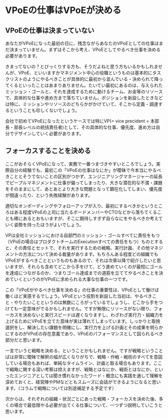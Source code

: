 # VPoEの仕事はVPoEが決める

## VPoEの仕事は決まっていない

あなたがVPoEになった最初の日に、残念ながらあなたのVPoEとしての仕事はまだ決まっていません。まずはそこから考え、VPoEとしてやるべき仕事を決める必要があります。

きまってないの？とびっくりする方も、そうだよねと思う方もいるかもしれませんが、VPoE、といいますかマネジメント中心の役職というものは基本的にタスクリストのようにやるべきことが具体的に最初から並んでいる・決められて降ってくるといったことはあまりありません。たいてい最初にあるのは、与えられたミッション・ゴールと、それを達成するために動けるチーム、お金等のリソースで、具体的な仕事や進め方まで落ちていません。ポジションを新設したときなどは特に、ミッションやリソースのどちらかがかけていて、そこから定義・調達するということも珍しくないでしょう。

会社で初めてVPoEになったというケースでは特にVP(= vice precident = 本部長・部長レベルの統括責任者)として、その具体的な仕事、優先度、進め方は自分でデザインしていく必要があります。

## フォーカスすることを決める

ここがおそらくVPoEになって、実務で一番つまづきやすいところでしょう。実際自分の経験でも、最初この「VPoEの仕事はなにか」が曖昧で今本当にやるべきこととそうでないことの区別がつかず、エンジニアリングマネージャーの延長でピープルマネジメントに仕事が偏ってしまったり、大きな潜在的な不満・課題をそのままにして、あとあとより大きな問題となって顕在化してしまい、優先度が間違ったり、という失敗経験があります。

適切なオンボーディングやフォローアップが入り、最初にするべきかというところはある程度VPoEの上司に当たるボードメンバーやCTOなどから落ちてくることも稀にあるとおもいますが、そこに期待しすぎず自らなにをやるべきか考えていく姿勢を持ったほうがよいでしょう。

VPは全社ミッションにおける自部門のミッション・ゴールすべてに責任をもつ（VPoEの場合はプロダクトチームのExecutionすべての責任をもつ）ものとすると、その責任とセットで、それを実行するための戦略、実行計画、その他マネジメントの方法について決める裁量があります。もちろんある程度どの組織でもVPoEがするべきことというものもあるので、それは次章以降で紹介したいと思いますが、それらも含めてどこから手をけて、どう進めていくのが最短にゴールを達成につながるのか、つまりゴール達成までの道筋を立ててやるべきことを決めていくというのがVPoEに求められる大事な仕事の一つです。

この「VPoEがやるべき仕事を決める」の仕事の重要性は、VPoEとして働けば働くほど実感するでしょう。VPoEという役割を新設した当初は、やるべきこと・やりたいことというのは無数にころがっているでしょうし、どこから手をつけても一定意味がでるかもしれません。ですが無限にリソースがない限り、フォーカスを決めないと実行スピードは遅くなりますし、わざわざ実行力・組織力を上げるためにVPoEを立てた意味が実は薄れてしまっています。しっかりと取捨選択をし、解決したい課題を明確にし、実行力を上げる計画とその成果を明らかにするのがVPoEの存在意義であり、VPoEのパフォーマンスとして図られるべき部分だと思います。

一言でいうと戦略を決める、ということかもしれません。ですが戦略ということばは非常に曖昧で解釈の幅が広くなりがちで、戦略・作戦・戦術のすべてを意図している場合もあれば、単純なタイムライン、計画と取る場合もあります。ここで戦略に関する深い考察は控えますが、戦略とはなにか、戦術とはなにか、といったエンジニアとしては聞き慣れなかったワード・概念にも実践を通して理解を深めておくと、経営陣やPMなどともスムーズに会話ができるようになると思います。（コラムで戦略については別途補足する予定です）

次からは、それぞれの組織・状況ごとにあった戦略・フォーカスを決めた後、多くの場合で最低限やる必要が出てくる仕事について、一つずつ説明していこうと思います。
